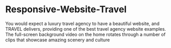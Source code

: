# Responsive-Website-Travel
You would expect a luxury travel agency to have a beautiful website, and TRAVEL delivers, providing one of the best travel agency website examples. The full-screen background video on the home rotates through a number of clips that showcase amazing scenery and culture
